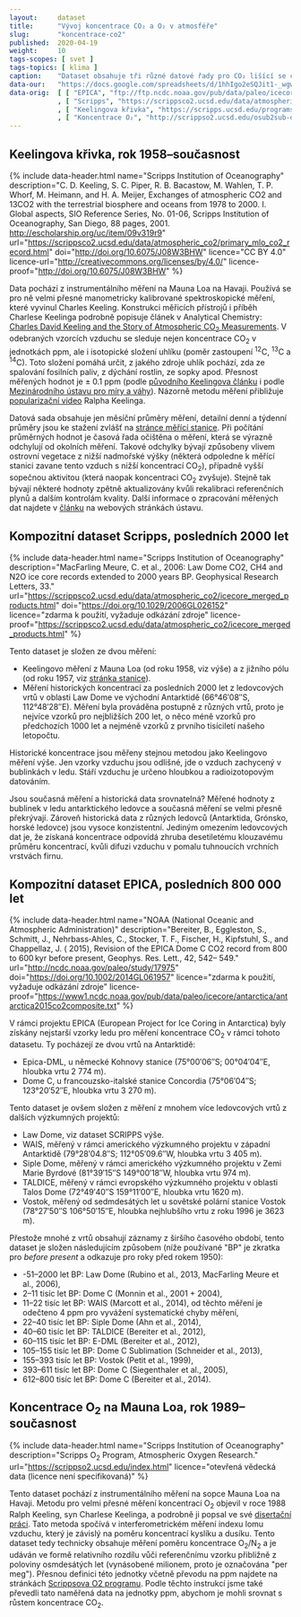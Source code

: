 ```yaml
---
layout:     dataset
title:      "Vývoj koncentrace CO₂ a O₂ v atmosféře"
slug:       "koncentrace-co2"
published:  2020-04-19
weight:     10
tags-scopes: [ svet ]
tags-topics: [ klima ]
caption:    "Dataset obsahuje tři různé datové řady pro CO₂ lišící se časovým rozsahem, zdrojem dat i metodikou a jednu datovou řadu pro koncentrace O₂. Koncentrace CO₂ jsou uvedeny v jednotkách ppm."
data-our:   "https://docs.google.com/spreadsheets/d/1hhIgo2eSQJit1-_wgw4lrbm2wNVJZyDvyXJYfkynMO8/edit?usp=sharing"
data-orig:  [ [ "EPICA", "ftp://ftp.ncdc.noaa.gov/pub/data/paleo/icecore/antarctica/epica_domec/edc-co2-2008.xls" ]
            , [ "Scripps", "https://scrippsco2.ucsd.edu/data/atmospheric_co2/icecore_merged_products" ]
            , [ "Keelingova křivka", "https://scripps.ucsd.edu/programs/keelingcurve/" ] 
            , [ "Koncentrace O₂", "http://scrippso2.ucsd.edu/osub2sub-data.html"]]
---
```


## Keelingova křivka, rok 1958–současnost

{% include data-header.html
    name="Scripps Institution of Oceanography"
    description="C. D. Keeling, S. C. Piper, R. B. Bacastow, M. Wahlen, T. P. Whorf, M. Heimann, and H. A. Meijer, Exchanges of atmospheric CO2 and 13CO2 with the terrestrial biosphere and oceans from 1978 to 2000. I. Global aspects, SIO Reference Series, No. 01-06, Scripps Institution of Oceanography, San Diego, 88 pages, 2001. http://escholarship.org/uc/item/09v319r9"
    url="https://scrippsco2.ucsd.edu/data/atmospheric_co2/primary_mlo_co2_record.html"
    doi="http://doi.org/10.6075/J08W3BHW"
    licence="CC BY 4.0"
    licence-url="http://creativecommons.org/licenses/by/4.0/"
    licence-proof="http://doi.org/10.6075/J08W3BHW"
%}

Data pochází z instrumentálního měření na Mauna Loa na Havaji. Používá se pro ně velmi přesné manometricky kalibrované spektroskopické měření, které vyvinul Charles Keeling. Konstrukci měřicích přístrojů i příběh Charlese Keelinga podrobně popisuje článek v Analytical Chemistry: [Charles David Keeling and the Story of Atmospheric CO<sub>2</sub> Measurements](https://pubs.acs.org/doi/full/10.1021/ac1001492). V odebraných vzorcích vzduchu se sleduje nejen koncentrace CO<sub>2</sub> v jednotkách <glossary id='ppm'>ppm</glossary>, ale i isotopické složení uhlíku (poměr zastoupení <sup>12</sup>C, <sup>13</sup>C a <sup>14</sup>C). Toto složení pomáhá určit, z jakého zdroje uhlík pochází, zda ze spalování fosilních paliv, z dýchání rostlin, ze sopky apod. Přesnost měřených hodnot je ± 0.1 ppm (podle [původního Keelingova článku](https://scrippsco2.ucsd.edu/assets/publications/keeling_tellus_1960.pdf) i podle [Mezinárodního ústavu pro míry a váhy](https://www.bipm.org/utils/common/pdf/chemistry/GAS2015_poster_CO2.pdf)). Názorně metodu měření přibližuje [popularizační video](https://scripps.ucsd.edu/programs/keelingcurve/2018/04/12/video/) Ralpha Keelinga.

Datová sada obsahuje jen měsíční průměry měření, detailní denní a týdenní průměry jsou ke stažení zvlášť na [stránce měřící stanice](https://scrippsco2.ucsd.edu/data/atmospheric_co2/mlo.html). Při počítání průměrných hodnot je časová řada očištěna o měření, která se výrazně odchylují od okolních měření. Takové odchylky bývají způsobeny vlivem ostrovní vegetace z nižší nadmořské výšky (některá odpoledne k měřící stanici zavane tento vzduch s nižší koncentrací CO<sub>2</sub>), případně vyšší sopečnou aktivitou (která naopak koncentraci CO<sub>2</sub> zvyšuje). Stejně tak bývají některé hodnoty zpětně aktualizovány kvůli rekalibraci referenčních plynů a dalším kontrolám kvality. Další informace o zpracování měřených dat najdete v [článku](https://scripps.ucsd.edu/programs/keelingcurve/2014/07/28/how-is-co2-data-processed/) na webových stránkách ústavu.

## Kompozitní dataset Scripps, posledních 2000 let

{% include data-header.html
    name="Scripps Institution of Oceanography"
    description="MacFarling Meure, C. et al., 2006: Law Dome CO2, CH4 and N2O ice core records extended to 2000 years BP. Geophysical Research Letters, 33."
    url="https://scrippsco2.ucsd.edu/data/atmospheric_co2/icecore_merged_products.html"
    doi="https://doi.org/10.1029/2006GL026152"
    licence="zdarma k použití, vyžaduje odkázání zdroje"
    licence-proof="https://scrippsco2.ucsd.edu/data/atmospheric_co2/icecore_merged_products.html"
%}

Tento dataset je složen ze dvou měření:

* Keelingovo měření z Mauna Loa (od roku 1958, viz výše) a z jižního pólu (od roku 1957, viz [stránka stanice](https://scrippsco2.ucsd.edu/data/atmospheric_co2/spo.html)).
* Měření historických koncentrací za posledních 2000 let z ledovcových vrtů v oblasti Law Dome ve východní Antarktidě (66°46′08″S, 112°48′28″E). Měření byla prováděna postupně z různých vrtů, proto je nejvíce vzorků pro nejbližších 200 let, o něco méně vzorků pro předchozích 1000 let a nejméně vzorků z prvního tisíciletí našeho letopočtu.

Historické koncentrace jsou měřeny stejnou metodou jako Keelingovo měření výše. Jen vzorky vzduchu jsou odlišné, jde o vzduch zachycený v bublinkách v ledu. Stáří vzduchu je určeno hloubkou a radioizotopovým datováním.

Jsou současná měření a historická data srovnatelná? Měřené hodnoty z bublinek v ledu antarktického ledovce a současná měření se velmi přesně překrývají. Zároveň historická data z různých ledovců (Antarktida, Grónsko, horské ledovce) jsou vysoce konzistentní. Jediným omezením ledovcových dat je, že získaná koncentrace odpovídá zhruba desetiletému klouzavému průměru koncentrací, kvůli difuzi vzduchu v pomalu tuhnoucích vrchních vrstvách firnu.

## Kompozitní dataset EPICA, posledních 800 000 let

{% include data-header.html
    name="NOAA (National Oceanic and Atmospheric Administration)"
    description="Bereiter, B., Eggleston, S., Schmitt, J., Nehrbass‐Ahles, C., Stocker, T. F., Fischer, H., Kipfstuhl, S., and Chappellaz, J. ( 2015), Revision of the EPICA Dome C CO2 record from 800 to 600 kyr before present, Geophys. Res. Lett., 42, 542– 549."
    url="http://ncdc.noaa.gov/paleo/study/17975"
    doi="https://doi.org/10.1002/2014GL061957"
    licence="zdarma k použití, vyžaduje odkázání zdroje"
    licence-proof="https://www1.ncdc.noaa.gov/pub/data/paleo/icecore/antarctica/antarctica2015co2composite.txt"
%}

V rámci projektu EPICA (European Project for Ice Coring in Antarctica) byly získány nejstarší vzorky ledu pro měření koncentrace CO<sub>2</sub> v rámci tohoto datasetu. Ty pocházejí ze dvou vrtů na Antarktidě:

* Epica-DML, u německé Kohnovy stanice (75°00′06″S; 00°04′04″E, hloubka vrtu 2 774 m).
* Dome C, u francouzsko-italské stanice Concordia (75°06′04″S; 123°20′52″E, hloubka vrtu 3 270 m).

Tento dataset je ovšem složen z měření z mnohem více ledovcových vrtů z dalších výzkumných projektů:

* Law Dome, viz dataset SCRIPPS výše.
* WAIS, měřený v rámci amerického výzkumného projektu v západní Antarktidě (79°28′04.8″S; 112°05′09.6″W, hloubka vrtu 3 405 m).
* Siple Dome, měřený v rámci amerického výzkumného projektu v Zemi Marie Byrdové (81°39′15″S 149°00′18″W, hloubka vrtu 974 m).
* TALDICE, měřený v rámci evropského výzkumného projektu v oblasti Talos Dome (72°49′40″S 159°11′00″E, hloubka vrtu 1620 m).
* Vostok, měřený od sedmdesátých let u sovětské polární stanice Vostok (78°27′50″S 106°50′15″E, hloubka nejhlubšího vrtu z roku 1996 je 3623 m).

Přestože mnohé z vrtů obsahují záznamy z širšího časového období, tento dataset je složen následujícím způsobem
(níže používané "BP" je zkratka pro *before present* a odkazuje pro roky před rokem 1950):

* -51–2000 let BP: Law Dome (Rubino et al., 2013, MacFarling Meure et al., 2006),
* 2–11 tisíc let BP: Dome C (Monnin et al., 2001 + 2004),
* 11–22 tisíc let BP: WAIS (Marcott et al., 2014), od těchto měření je odečteno 4 ppm pro vyvážení systematické chyby měření,
* 22–40 tisíc let BP: Siple Dome (Ahn et al., 2014),
* 40–60 tisíc let BP: TALDICE (Bereiter et al., 2012),
* 60–115 tisíc let BP: E-DML (Bereiter et al., 2012),
* 105–155 tisíc let BP: Dome C Sublimation (Schneider et al., 2013),
* 155–393 tisíc let BP: Vostok (Petit et al., 1999),
* 393–611 tisíc let BP: Dome C (Siegenthaler et al., 2005),
* 612–800 tisíc let BP: Dome C (Bereiter et al., 2014).

## Koncentrace O<sub>2</sub> na Mauna Loa, rok 1989–současnost

{% include data-header.html
    name="Scripps Institution of Oceanography"
    description="Scripps O<sub>2</sub> Program, Atmospheric Oxygen Research."
    url="https://scrippso2.ucsd.edu/index.html"
    licence="otevřená vědecká data (licence není specifikovaná)"
%}

Tento dataset pochází z instrumentálního měření na sopce Mauna Loa na Havaji. Metodu pro velmi přesné měření koncentrací O<sub>2</sub> objevil v roce 1988 Ralph Keeling, syn Charlese Keelinga, a podrobně ji popsal ve své [disertační práci](http://bluemoon.ucsd.edu/publications/ralph/34_PhDthesis.pdf). Tato metoda spočívá v interferometrickém měření indexu lomu vzduchu, který je závislý na poměru koncentrací kyslíku a dusíku. Tento dataset tedy technicky obsahuje měření poměru koncentrace O<sub>2</sub>/N<sub>2</sub> a je udáván ve formě relativního rozdílu vůči referenčnímu vzorku přibližně z poloviny osmdesátých let (vynásobené milionem, proto je označována "per meg"). Přesnou definici této jednotky včetně převodu na ppm najdete na stránkách [Scrippsova O2 programu](http://scrippso2.ucsd.edu/units-and-terms.html). Podle těchto instrukcí jsme také převedli tato naměřená data na jednotky ppm, abychom je mohli srovnat s růstem koncentrace CO<sub>2</sub>.